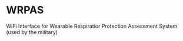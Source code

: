 # WRPAS

WiFi Interface for Wearable Respiratior Protection Assessment System (used by the military)
